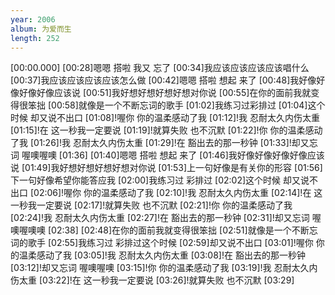 ```yaml
---
year: 2006
album: 为爱而生
length: 252
---
```

[00:00.000]
[00:28]嗯嗯 搭啦 我又 忘了
[00:34]我应该应该应该应该唱什么
[00:37]我应该应该应该应该怎么做
[00:42]嗯嗯 搭啦 想起 来了
[00:48]我好像好像好像好像应该说
[00:51]我好想好想好想好想对你说
[00:55]在你的面前我就变得很笨拙
[00:58]就像是一个不断忘词的歌手
[01:02]我练习过彩排过
[01:04]这个时候 却又说不出口
[01:08]!喔你 你的温柔感动了我
[01:12]!我 忍耐太久内伤太重
[01:15]!在 这一秒我一定要说
[01:19]!就算失败 也不沉默
[01:22]!你 你的温柔感动了我
[01:26]!我 忍耐太久内伤太重
[01:29]!在 豁出去的那一秒钟
[01:33]!却又忘词 喔噢喔噢
[01:36]
[01:40]嗯嗯 搭啦 想起 来了
[01:46]我好像好像好像好像应该说
[01:49]我好想好想好想好想对你说
[01:53]上一句好像是有关你的形容
[01:56]下一句好像希望你能答应我
[02:00]我练习过 彩排过
[02:02]这个时候 却又说不出口
[02:06]!喔你 你的温柔感动了我
[02:10]!我 忍耐太久内伤太重
[02:14]!在 这一秒我一定要说
[02:17]!就算失败 也不沉默
[02:21]!你 你的温柔感动了我
[02:24]!我 忍耐太久内伤太重
[02:27]!在 豁出去的那一秒钟
[02:31]!却又忘词 喔噢喔噢噢
[02:38]
[02:48]在你的面前我就变得很笨拙
[02:51]就像是一个不断忘词的歌手
[02:55]我练习过 彩排过这个时候
[02:59]却又说不出口
[03:01]!喔你 你的温柔感动了我
[03:05]!我 忍耐太久内伤太重
[03:08]!在 豁出去的那一秒钟
[03:12]!却又忘词 喔噢喔噢
[03:15]!你 你的温柔感动了我
[03:19]!我 忍耐太久内伤太重
[03:22]!在 这一秒我一定要说
[03:26]!就算失败 也不沉默
[03:29]